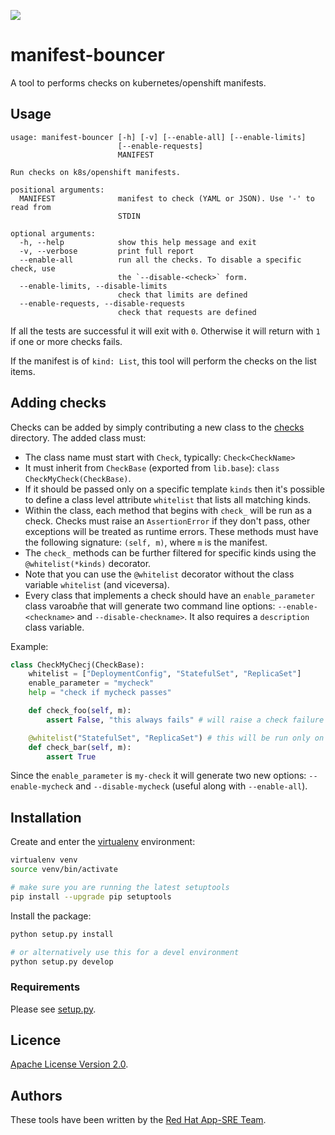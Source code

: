 ![](https://img.shields.io/github/license/app-sre/qontract-reconcile.svg?style=flat)

# manifest-bouncer

A tool to performs checks on kubernetes/openshift manifests.

## Usage

```
usage: manifest-bouncer [-h] [-v] [--enable-all] [--enable-limits]
                        [--enable-requests]
                        MANIFEST

Run checks on k8s/openshift manifests.

positional arguments:
  MANIFEST              manifest to check (YAML or JSON). Use '-' to read from
                        STDIN

optional arguments:
  -h, --help            show this help message and exit
  -v, --verbose         print full report
  --enable-all          run all the checks. To disable a specific check, use
                        the `--disable-<check>` form.
  --enable-limits, --disable-limits
                        check that limits are defined
  --enable-requests, --disable-requests
                        check that requests are defined
```

If all the tests are successful it will exit with `0`. Otherwise it will return with `1` if one or more checks fails.

If the manifest is of `kind: List`, this tool will perform the checks on the list items.

## Adding checks

Checks can be added by simply contributing a new class to the [checks](https://github.com/app-sre/manifest-bouncer/blob/master/checks) directory. The added class must:

- The class name must start with `Check`, typically: `Check<CheckName>`
- It must inherit from `CheckBase` (exported from `lib.base`): `class CheckMyCheck(CheckBase)`.
- If it should be passed only on a specific template `kinds` then it's possible to define a class level attribute `whitelist` that lists all matching kinds.
- Within the class, each method that begins with `check_` will be run as a check. Checks must raise an `AssertionError` if they don't pass, other exceptions will be treated as runtime errors. These methods must have the following signature: `(self, m)`, where `m` is the manifest.
- The `check_` methods can be further filtered for specific kinds using the `@whitelist(*kinds)` decorator.
- Note that you can use the `@whitelist` decorator without the class variable `whitelist` (and viceversa).
- Every class that implements a check should have an `enable_parameter` class varoabñe that will generate two command line options: `--enable-<checkname>` and `--disable-checkname>`. It also requires a `description` class variable.

Example:

```python
class CheckMyChecj(CheckBase):
    whitelist = ["DeploymentConfig", "StatefulSet", "ReplicaSet"]
    enable_parameter = "mycheck"
    help = "check if mycheck passes"

    def check_foo(self, m):
        assert False, "this always fails" # will raise a check failure

    @whitelist("StatefulSet", "ReplicaSet") # this will be run only on the listed kinds
    def check_bar(self, m):
        assert True
```

Since the `enable_parameter` is `my-check` it will generate two new options: `--enable-mycheck` and `--disable-mycheck` (useful along with `--enable-all`).

## Installation

Create and enter the [virtualenv](https://virtualenv.pypa.io/en/latest/) environment:

```sh
virtualenv venv
source venv/bin/activate

# make sure you are running the latest setuptools
pip install --upgrade pip setuptools
```

Install the package:

```sh
python setup.py install

# or alternatively use this for a devel environment
python setup.py develop
```

### Requirements

Please see [setup.py](setup.py).

## Licence

[Apache License Version 2.0](LICENSE).

## Authors

These tools have been written by the [Red Hat App-SRE Team](sd-app-sre@redhat.com).
